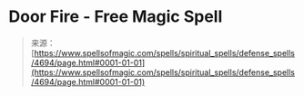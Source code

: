 <!--yml
category: 未分类
date: 2024-06-12 18:38:31
-->

# Door Fire - Free Magic Spell

> 来源：[https://www.spellsofmagic.com/spells/spiritual_spells/defense_spells/4694/page.html#0001-01-01](https://www.spellsofmagic.com/spells/spiritual_spells/defense_spells/4694/page.html#0001-01-01)